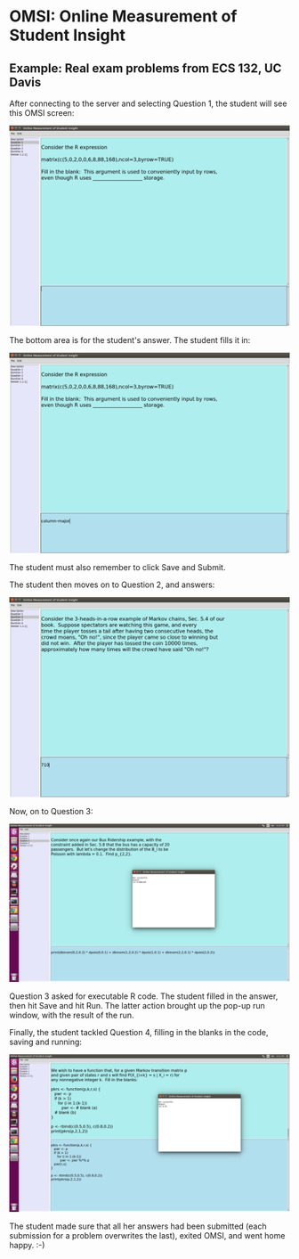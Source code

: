 

# OMSI: Online Measurement of Student Insight 

## Example: Real exam problems from ECS 132, UC Davis

After connecting to the server and selecting Question 1, the student
will see this OMSI screen:

![alt text](ECS132a.png)

The bottom area is for the student's answer.  The student fills it in:

![alt text](ECS132b.png)

The student must also remember to click Save and Submit.

The student then moves on to Question 2, and answers:

![alt text](ECS132c.png)

Now, on to Question 3:

![alt text](ECS132d.png)

Question 3 asked for executable R code.  The student filled in the
answer, then hit Save and hit Run.  The latter action brought up the
pop-up run window, with the result of the run.

Finally, the student tackled Question 4, filling in the blanks in the
code, saving and running:

![alt text](ECS132e.png)

The student made sure that all her answers had been submitted (each
submission for a problem overwrites the last), exited OMSI, and went
home happy. :-)

